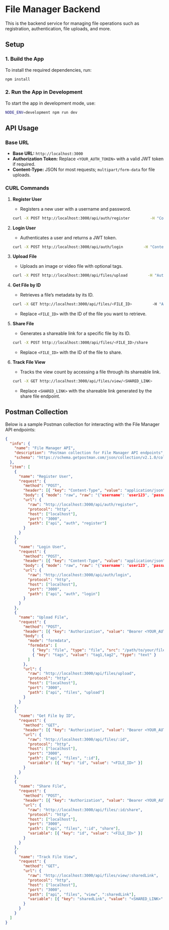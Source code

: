 
# File Manager Backend

This is the backend service for managing file operations such as registration, authentication, file uploads, and more.

## Setup

### 1. Build the App
To install the required dependencies, run:
```bash
npm install
```

### 2. Run the App in Development
To start the app in development mode, use:
```bash
NODE_ENV=development npm run dev
```

## API Usage

### Base URL
- **Base URL:** `http://localhost:3000`
- **Authorization Token:** Replace `<YOUR_AUTH_TOKEN>` with a valid JWT token if required.
- **Content-Type:** JSON for most requests; `multipart/form-data` for file uploads.

### CURL Commands

1. **Register User**
   - Registers a new user with a username and password.
   ```bash
   curl -X POST http://localhost:3000/api/auth/register         -H "Content-Type: application/json"         -d '{"username": "user123", "password": "password123"}'
   ```

2. **Login User**
   - Authenticates a user and returns a JWT token.
   ```bash
   curl -X POST http://localhost:3000/api/auth/login         -H "Content-Type: application/json"         -d '{"username": "user123", "password": "password123"}'
   ```

3. **Upload File**
   - Uploads an image or video file with optional tags.
   ```bash
   curl -X POST http://localhost:3000/api/files/upload         -H "Authorization: Bearer <YOUR_AUTH_TOKEN>"         -F "file=@/path/to/your/file.jpg"         -F "tags=tag1,tag2"
   ```

4. **Get File by ID**
   - Retrieves a file’s metadata by its ID.
   ```bash
   curl -X GET http://localhost:3000/api/files/<FILE_ID>         -H "Authorization: Bearer <YOUR_AUTH_TOKEN>"
   ```
   - Replace `<FILE_ID>` with the ID of the file you want to retrieve.

5. **Share File**
   - Generates a shareable link for a specific file by its ID.
   ```bash
   curl -X POST http://localhost:3000/api/files/<FILE_ID>/share         -H "Authorization: Bearer <YOUR_AUTH_TOKEN>"
   ```
   - Replace `<FILE_ID>` with the ID of the file to share.

6. **Track File View**
   - Tracks the view count by accessing a file through its shareable link.
   ```bash
   curl -X GET http://localhost:3000/api/files/view/<SHARED_LINK>
   ```
   - Replace `<SHARED_LINK>` with the shareable link generated by the share file endpoint.

## Postman Collection

Below is a sample Postman collection for interacting with the File Manager API endpoints:

```json
{
  "info": {
    "name": "File Manager API",
    "description": "Postman collection for File Manager API endpoints",
    "schema": "https://schema.getpostman.com/json/collection/v2.1.0/collection.json"
  },
  "item": [
    {
      "name": "Register User",
      "request": {
        "method": "POST",
        "header": [{ "key": "Content-Type", "value": "application/json", "type": "text" }],
        "body": { "mode": "raw", "raw": "{"username": "user123", "password": "password123"}" },
        "url": {
          "raw": "http://localhost:3000/api/auth/register",
          "protocol": "http",
          "host": ["localhost"],
          "port": "3000",
          "path": ["api", "auth", "register"]
        }
      }
    },
    {
      "name": "Login User",
      "request": {
        "method": "POST",
        "header": [{ "key": "Content-Type", "value": "application/json", "type": "text" }],
        "body": { "mode": "raw", "raw": "{"username": "user123", "password": "password123"}" },
        "url": {
          "raw": "http://localhost:3000/api/auth/login",
          "protocol": "http",
          "host": ["localhost"],
          "port": "3000",
          "path": ["api", "auth", "login"]
        }
      }
    },
    {
      "name": "Upload File",
      "request": {
        "method": "POST",
        "header": [{ "key": "Authorization", "value": "Bearer <YOUR_AUTH_TOKEN>", "type": "text" }],
        "body": {
          "mode": "formdata",
          "formdata": [
            { "key": "file", "type": "file", "src": "/path/to/your/file.jpg" },
            { "key": "tags", "value": "tag1,tag2", "type": "text" }
          ]
        },
        "url": {
          "raw": "http://localhost:3000/api/files/upload",
          "protocol": "http",
          "host": ["localhost"],
          "port": "3000",
          "path": ["api", "files", "upload"]
        }
      }
    },
    {
      "name": "Get File by ID",
      "request": {
        "method": "GET",
        "header": [{ "key": "Authorization", "value": "Bearer <YOUR_AUTH_TOKEN>", "type": "text" }],
        "url": {
          "raw": "http://localhost:3000/api/files/:id",
          "protocol": "http",
          "host": ["localhost"],
          "port": "3000",
          "path": ["api", "files", ":id"],
          "variable": [{ "key": "id", "value": "<FILE_ID>" }]
        }
      }
    },
    {
      "name": "Share File",
      "request": {
        "method": "POST",
        "header": [{ "key": "Authorization", "value": "Bearer <YOUR_AUTH_TOKEN>", "type": "text" }],
        "url": {
          "raw": "http://localhost:3000/api/files/:id/share",
          "protocol": "http",
          "host": ["localhost"],
          "port": "3000",
          "path": ["api", "files", ":id", "share"],
          "variable": [{ "key": "id", "value": "<FILE_ID>" }]
        }
      }
    },
    {
      "name": "Track File View",
      "request": {
        "method": "GET",
        "url": {
          "raw": "http://localhost:3000/api/files/view/:sharedLink",
          "protocol": "http",
          "host": ["localhost"],
          "port": "3000",
          "path": ["api", "files", "view", ":sharedLink"],
          "variable": [{ "key": "sharedLink", "value": "<SHARED_LINK>" }]
        }
      }
    }
  ]
}
```
